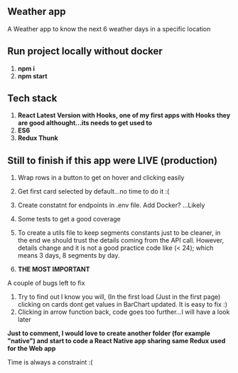 ## Weather app

A Weather app to know the next 6 weather days in a specific location

## Run project locally without docker

1. **npm i**
2. **npm start**


## Tech stack

1. **React Latest Version with Hooks, one of my first apps with Hooks**
   **they are good althought...its needs to get used to**
2. **ES6**
2. **Redux Thunk**

## Still to finish if this app were LIVE (production)

1. Wrap rows in a button to get on hover and clicking easily
2. Get first card selected by default...no time to do it :(
2. Create constatnt for endpoints in .env file. Add Docker? ...Likely
3. Some tests to get a good coverage
4. To create a utils file to keep segments constants just to be cleaner, in the end we should trust the details coming from the API call. However, details change and it is not a good practice code like (< 24); which means 3 days, 8 segments by day.

5. **THE MOST IMPORTANT**

A couple of bugs left to fix

1. Try to find out I know you will, (In the first load (Just in the first page) clicking on cards dont get values in BarChart updated. 
   It is easy to fix :)
2. Clicking in arrow function back, code goes too further...I will have a look later

**Just to comment, I would love to create another folder (for example "native") and start to
code a React Native app sharing same Redux used for the Web app**

Time is always a constraint :( 
